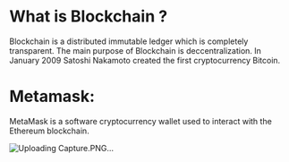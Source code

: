 # What is Blockchain ?
Blockchain is a distributed immutable ledger which is completely transparent. The main purpose of Blockchain is deccentralization. In January 2009 Satoshi Nakamoto created the first cryptocurrency Bitcoin.
# Metamask:

MetaMask is a software cryptocurrency wallet used to interact with the Ethereum blockchain.

![Uploading Capture.PNG…]()
